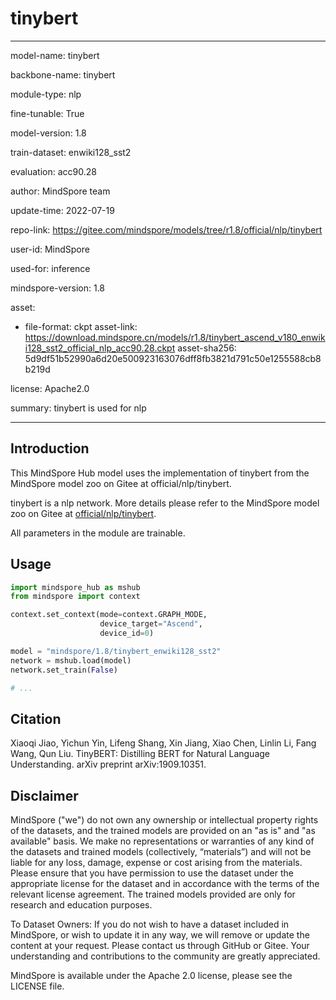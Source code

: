 # tinybert

---

model-name: tinybert

backbone-name: tinybert

module-type: nlp

fine-tunable: True

model-version: 1.8

train-dataset: enwiki128_sst2

evaluation: acc90.28

author: MindSpore team

update-time: 2022-07-19

repo-link: <https://gitee.com/mindspore/models/tree/r1.8/official/nlp/tinybert>

user-id: MindSpore

used-for: inference

mindspore-version: 1.8

asset:

-
    file-format: ckpt
    asset-link: <https://download.mindspore.cn/models/r1.8/tinybert_ascend_v180_enwiki128_sst2_official_nlp_acc90.28.ckpt>
    asset-sha256: 5d9df51b52990a6d20e500923163076dff8fb3821d791c50e1255588cb8b219d

license: Apache2.0

summary: tinybert is used for nlp

---

## Introduction

This MindSpore Hub model uses the implementation of tinybert from the MindSpore model zoo on Gitee at official/nlp/tinybert.

tinybert is a nlp network. More details please refer to the MindSpore model zoo on Gitee at [official/nlp/tinybert](https://gitee.com/mindspore/models/blob/r1.8/official/nlp/tinybert/README.md).

All parameters in the module are trainable.

## Usage

```python
import mindspore_hub as mshub
from mindspore import context

context.set_context(mode=context.GRAPH_MODE,
                    device_target="Ascend",
                    device_id=0)

model = "mindspore/1.8/tinybert_enwiki128_sst2"
network = mshub.load(model)
network.set_train(False)

# ...
```

## Citation

Xiaoqi Jiao, Yichun Yin, Lifeng Shang, Xin Jiang, Xiao Chen, Linlin Li, Fang Wang, Qun Liu. TinyBERT: Distilling BERT for Natural Language Understanding. arXiv preprint arXiv:1909.10351.

## Disclaimer

MindSpore ("we") do not own any ownership or intellectual property rights of the datasets, and the trained models are provided on an "as is" and "as available" basis. We make no representations or warranties of any kind of the datasets and trained models (collectively, “materials”) and will not be liable for any loss, damage, expense or cost arising from the materials. Please ensure that you have permission to use the dataset under the appropriate license for the dataset and in accordance with the terms of the relevant license agreement. The trained models provided are only for research and education purposes.

To Dataset Owners: If you do not wish to have a dataset included in MindSpore, or wish to update it in any way, we will remove or update the content at your request. Please contact us through GitHub or Gitee. Your understanding and contributions to the community are greatly appreciated.

MindSpore is available under the Apache 2.0 license, please see the LICENSE file.
